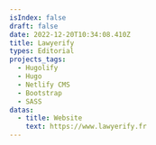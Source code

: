 ```yaml
---
isIndex: false
draft: false
date: 2022-12-20T10:34:08.410Z
title: Lawyerify
types: Editorial
projects_tags:
  - Hugolify
  - Hugo
  - Netlify CMS
  - Bootstrap
  - SASS
datas:
  - title: Website
    text: https://www.lawyerify.fr
---
```

